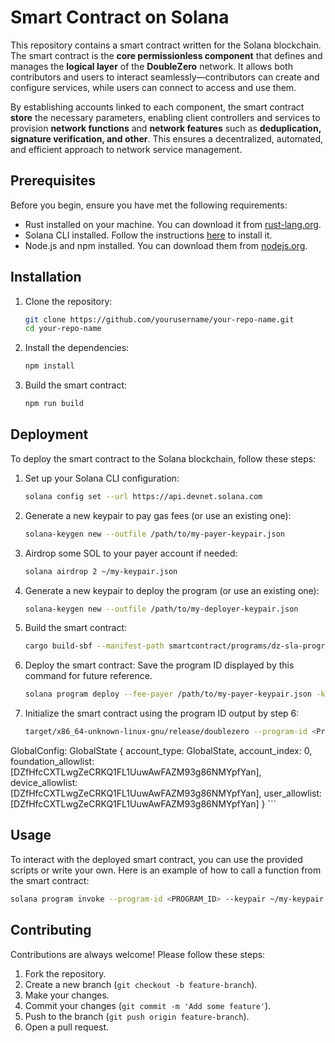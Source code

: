 # Smart Contract on Solana

This repository contains a smart contract written for the Solana blockchain. The smart contract is the **core permissionless component** that defines and manages the **logical layer** of the **DoubleZero** network. It allows both contributors and users to interact seamlessly—contributors can create and configure services, while users can connect to access and use them.

By establishing accounts linked to each component, the smart contract **store** the necessary parameters, enabling client controllers and services to provision **network functions** and **network features** such as **deduplication, signature verification, and other**. This ensures a decentralized, automated, and efficient approach to network service management.

## Prerequisites

Before you begin, ensure you have met the following requirements:
- Rust installed on your machine. You can download it from [rust-lang.org](https://www.rust-lang.org/).
- Solana CLI installed. Follow the instructions [here](https://docs.solana.com/cli/install-solana-cli-tools) to install it.
- Node.js and npm installed. You can download them from [nodejs.org](https://nodejs.org/).

## Installation

1. Clone the repository:
    ```sh
    git clone https://github.com/yourusername/your-repo-name.git
    cd your-repo-name
    ```

2. Install the dependencies:
    ```sh
    npm install
    ```

3. Build the smart contract:
    ```sh
    npm run build
    ```

## Deployment

To deploy the smart contract to the Solana blockchain, follow these steps:

1. Set up your Solana CLI configuration:
    ```sh
    solana config set --url https://api.devnet.solana.com
    ```

2. Generate a new keypair to pay gas fees (or use an existing one):
    ```sh
    solana-keygen new --outfile /path/to/my-payer-keypair.json
    ```

3. Airdrop some SOL to your payer account if needed:
    ```sh
    solana airdrop 2 ~/my-keypair.json
    ```

4. Generate a new keypair to deploy the program (or use an existing one): 
    ```sh
    solana-keygen new --outfile /path/to/my-deployer-keypair.json
    ```

5. Build the smart contract:
    ```sh
    cargo build-sbf --manifest-path smartcontract/programs/dz-sla-program/Cargo.toml
    ```

6. Deploy the smart contract:
    Save the program ID displayed by this command for future reference.
    ```sh
    solana program deploy --fee-payer /path/to/my-payer-keypair.json -k /path/to/my-deployer-keypair.json ./smartcontract/programs/dz-sla-program/target/deploy/double_zero_sla_program.so
    ```

7. Initialize the smart contract using the program ID output by step 6:
    ```sh
    target/x86_64-unknown-linux-gnu/release/doublezero --program-id <Program ID> init 
    ```
GlobalConfig: GlobalState { account_type: GlobalState, account_index: 0, foundation_allowlist: [DZfHfcCXTLwgZeCRKQ1FL1UuwAwFAZM93g86NMYpfYan], device_allowlist: [DZfHfcCXTLwgZeCRKQ1FL1UuwAwFAZM93g86NMYpfYan], user_allowlist: [DZfHfcCXTLwgZeCRKQ1FL1UuwAwFAZM93g86NMYpfYan] }
    ```

## Usage

To interact with the deployed smart contract, you can use the provided scripts or write your own. Here is an example of how to call a function from the smart contract:

```sh
solana program invoke --program-id <PROGRAM_ID> --keypair ~/my-keypair.json --data <DATA>
```

## Contributing

Contributions are always welcome! Please follow these steps:

1. Fork the repository.
2. Create a new branch (`git checkout -b feature-branch`).
3. Make your changes.
4. Commit your changes (`git commit -m 'Add some feature'`).
5. Push to the branch (`git push origin feature-branch`).
6. Open a pull request.
